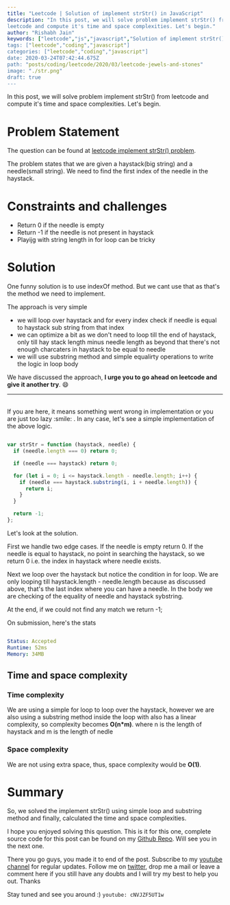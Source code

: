 ```yaml
---
title: "Leetcode | Solution of implement strStr() in JavaScript"
description: "In this post, we will solve problem implement strStr() from
leetcode and compute it's time and space complexities. Let's begin."
author: "Rishabh Jain"
keywords: ["leetcode","js","javascript","Solution of implement strStr()","rishabh","jain","rishabh jain","rishabh1403","blog","competitive","coding","programming","tech","technology", interview", "interview questions"]
tags: ["leetcode","coding","javascript"]
categories: ["leetcode","coding","javascript"]
date: 2020-03-24T07:42:44.675Z
path: "posts/coding/leetcode/2020/03/leetcode-jewels-and-stones"
image: "./str.png"
draft: true
---
```


In this post, we will solve problem implement strStr() from
leetcode and compute it's time and space complexities. Let's begin.
<!--more-->

# Problem Statement
The question can be found at [leetcode implement strStr() problem](https://leetcode.com/problems/implement-strstr/).

The problem states that we are given a haystack(big string) and a needle(small
string). We need to find the first index of the needle in the haystack.

# Constraints and challenges

- Return 0 if the needle is empty
- Return -1 if the needle is not present in haystack
- Playijg with string length in for loop can be tricky

# Solution

One funny solution is to use indexOf method. But we cant use that as that's the
method we need to implement.

The approach is very simple

- we will loop over haystack and for every index check if needle is equal to
  haystack sub string from that index
- we can optimize a bit as we don't need to loop till the end of haystack, only
  till hay stack length minus needle length as beyond that there's not enough
  charcaters in haystack to be equal to needle
- we will use substring method and simple equalirty operations to write the
  logic in loop body

We have discussed the approach, **I urge you to go ahead on leetcode and give it another try**. :smile:

<hr />
<br />
If you are here, it means something went wrong in implementation or you are just too lazy :smile: . In any case, let's see a simple implementation of the above logic.

```js

var strStr = function (haystack, needle) {
  if (needle.length === 0) return 0;

  if (needle === haystack) return 0;

  for (let i = 0; i <= haystack.length - needle.length; i++) {
    if (needle === haystack.substring(i, i + needle.length)) {
      return i;
    }
  }

  return -1;
};

```

Let's look at the solution.

First we handle two edge cases. If the needle is empty return 0. If the needle
is equal to haystack, no point in searching the haystack, so we return 0 i.e.
the index in haystack where needle exists.

Next we loop over the haystack but notice the condition in for loop. We are only
looping till haystack.length - needle.length because as discussed above, that's
the last index where you can have a needle. In the body we are checking of the
equality of needle and haystack sybstring.

At the end, if we could not find any match we return -1;

On submission, here's the stats


```yaml

Status: Accepted
Runtime: 52ms
Memory: 34MB

```

## Time and space complexity

### Time complexity

We are using a simple for loop to loop over the haystack, however we are also
using a substring method inside the loop with also has a linear complexity, so
complexity becomes **O(n*m)**. where n is the length of haystack and m is the
length of nedle

### Space complexity

We are not using extra space, thus, space
complexity would be **O(1)**.

# Summary

So, we solved the implement strStr() using simple loop and substring method and finally, calculated the time and space complexities.

I hope you enjoyed solving this question. This is it for this one, complete source code for this post can be found on my [Github Repo](https://github.com/rishabh1403/leetcode-javascript-solutions). Will see you in the next one.

There you go guys, you made it to end of the post.  Subscribe to my [youtube channel](https://www.youtube.com/rishabh1403) for regular updates. Follow me on [twitter](https://www.twitter.com/rishabhjain1403), drop me a mail or leave a comment here if you still have any doubts and I will try my best to help you out. Thanks

Stay tuned and see you around :)
`youtube: cNVJZF5UT1w`